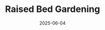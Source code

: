 ---
layout: default
modal-id: 4
date: 2025-06-04
img: garden.png
alt: image-alt
title: Raised Bed Gardening
project-date: June 2025 - Present
description: <p>Description</p>
---